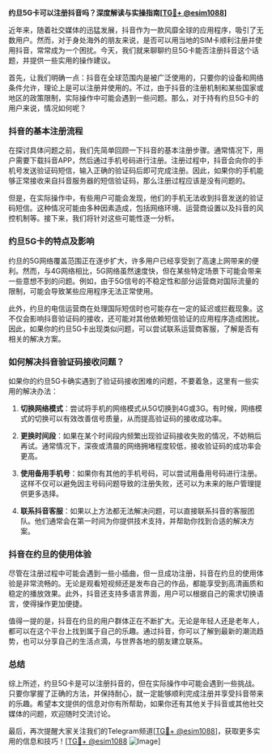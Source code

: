 **约旦5G卡可以注册抖音吗？深度解读与实操指南[[TG💪+ @esim1088](https://t.me/s/esim1088)]**

近年来，随着社交媒体的迅猛发展，抖音作为一款风靡全球的应用程序，吸引了无数用户。然而，对于身处海外的朋友来说，是否可以用当地的SIM卡顺利注册并使用抖音，常常成为一个困扰。今天，我们就来聊聊约旦5G卡能否注册抖音这个话题，并提供一些实用的操作建议。

首先，让我们明确一点：抖音在全球范围内是被广泛使用的，只要你的设备和网络条件允许，理论上是可以注册并使用的。不过，由于抖音的注册机制和某些国家或地区的政策限制，实际操作中可能会遇到一些问题。那么，对于持有约旦5G卡的用户来说，情况如何呢？

### 抖音的基本注册流程

在探讨具体问题之前，我们先简单回顾一下抖音的基本注册步骤。通常情况下，用户需要下载抖音APP，然后通过手机号码进行注册。注册过程中，抖音会向你的手机号发送验证码短信，输入正确的验证码后即可完成注册。因此，如果你的手机能够正常接收来自抖音服务器的短信验证码，那么注册过程应该是没有问题的。

但是，在实际操作中，有些用户可能会发现，他们的手机无法收到抖音发送的验证码短信。这种情况可能由多种因素造成，包括网络环境、运营商设置以及抖音的风控机制等。接下来，我们将针对这些可能性逐一分析。

### 约旦5G卡的特点及影响

约旦的5G网络覆盖范围正在逐步扩大，许多用户已经享受到了高速上网带来的便利。然而，与4G网络相比，5G网络虽然速度快，但在某些特定场景下可能会带来一些意想不到的问题。例如，由于5G信号的不稳定性和部分运营商对国际流量的限制，可能会导致某些应用程序无法正常使用。

此外，约旦的电信运营商在处理国际短信时也可能存在一定的延迟或拦截现象。这不仅会影响抖音验证码的接收，还可能对其他依赖短信验证的应用程序造成困扰。因此，如果你的约旦5G卡出现类似问题，可以尝试联系运营商客服，了解是否有相关的解决方案。

### 如何解决抖音验证码接收问题？

如果你的约旦5G卡确实遇到了验证码接收困难的问题，不要着急，这里有一些实用的解决办法：

1. **切换网络模式**：尝试将手机的网络模式从5G切换到4G或3G。有时候，网络模式的切换可以有效改善信号质量，从而提高验证码的接收成功率。

2. **更换时间段**：如果在某个时间段内频繁出现验证码接收失败的情况，不妨稍后再试。通常情况下，深夜或清晨的网络拥堵程度较低，接收验证码的成功率会更高。

3. **使用备用手机号**：如果你有其他的手机号码，可以尝试用备用号码进行注册。这样不仅可以避免因主号码问题导致的注册失败，还可以为未来的账户管理提供更多选择。

4. **联系抖音客服**：如果以上方法都无法解决问题，可以直接联系抖音的客服团队。他们通常会在第一时间为你提供技术支持，并帮助你找到合适的解决方案。

### 抖音在约旦的使用体验

尽管在注册过程中可能会遇到一些小插曲，但一旦成功注册，抖音在约旦的使用体验是非常流畅的。无论是观看短视频还是发布自己的作品，都能享受到高清画质和稳定的播放效果。此外，抖音还支持多语言界面，用户可以根据自己的需求切换语言，使得操作更加便捷。

值得一提的是，抖音在约旦的用户群体正在不断扩大。无论是年轻人还是老年人，都可以在这个平台上找到属于自己的乐趣。通过抖音，你可以了解到最新的潮流趋势，也可以分享自己的生活点滴，与世界各地的朋友建立联系。

### 总结

综上所述，约旦5G卡是可以注册抖音的，但在实际操作中可能会遇到一些挑战。只要你掌握了正确的方法，并保持耐心，就一定能够顺利完成注册并享受抖音带来的乐趣。希望本文提供的信息对你有所帮助，如果你还有其他关于抖音或其他社交媒体的问题，欢迎随时交流讨论。

最后，再次提醒大家关注我们的Telegram频道[[TG💪+ @esim1088](https://t.me/s/esim1088)]，获取更多实用的信息和技巧！[[TG💪+ @esim1088](https://t.me/s/esim1088) ![Image](https://i.postimg.cc/4NQfJmqS/Snipaste-2025-05-13-00-14-12.png)]
